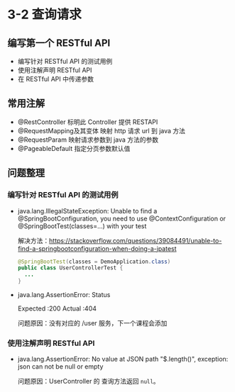 # 3-2 查询请求

## 编写第一个 RESTful API

* 编写针对 RESTful API 的测试用例
* 使用注解声明 RESTful API
* 在 RESTful API 中传递参数

## 常用注解

* @RestController   标明此 Controller 提供 RESTAPI
* @RequestMapping及其变体   映射 http 请求 url 到 java 方法
* @RequestParam 映射请求参数到 java 方法的参数
* @PageableDefault 指定分页参数默认值


## 问题整理

### 编写针对 RESTful API 的测试用例

* java.lang.IllegalStateException: Unable to find a @SpringBootConfiguration, you need to use @ContextConfiguration or @SpringBootTest(classes=...) with your test

  解决方法：https://stackoverflow.com/questions/39084491/unable-to-find-a-springbootconfiguration-when-doing-a-jpatest
  
  ```java
  @SpringBootTest(classes = DemoApplication.class)
  public class UserControllerTest {
    ...
  }
  ```
  
* java.lang.AssertionError: Status 
  
  Expected :200
  Actual   :404
  
  问题原因：没有对应的 /user 服务，下一个课程会添加
  

### 使用注解声明 RESTful API

* java.lang.AssertionError: No value at JSON path "$.length()", exception: json can not be null or empty
  
  问题原因：UserController 的 查询方法返回 `null`。